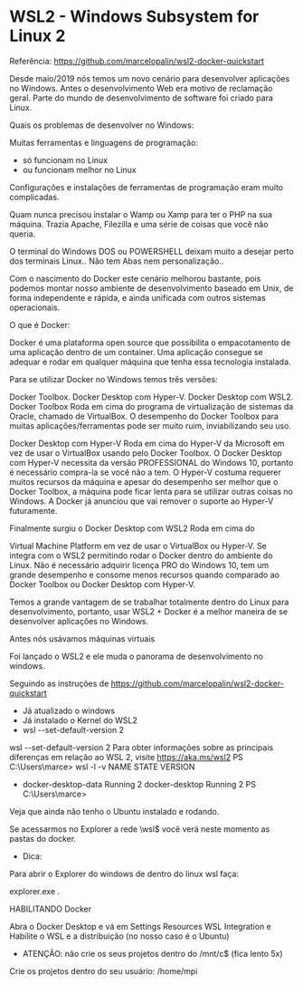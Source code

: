 
# WSL2 - Windows Subsystem for Linux 2

Referência: https://github.com/marcelopalin/wsl2-docker-quickstart

Desde maio/2019 nós temos um novo cenário para desenvolver aplicações no Windows.
Antes o desenvolvimento Web era motivo de reclamação geral. Parte do mundo de 
desenvolvimento de software foi criado para Linux. 

Quais os problemas de desenvolver no Windows:

Muitas ferramentas e linguagens de programação:
- só funcionam no Linux
- ou funcionam melhor no Linux

Configurações e instalações de ferramentas de programação eram muito complicadas.

Quam nunca precisou instalar o Wamp ou Xamp para ter o PHP na sua máquina.
Trazia Apache, Filezilla e uma série de coisas que você não queria.

O terminal do Windows DOS ou POWERSHELL deixam muito a desejar perto dos terminais
Linux.. Não tem Abas nem personalização..

Com o nascimento do Docker este cenário melhorou bastante, 
pois podemos montar nosso ambiente de desenvolvimento 
baseado em Unix, de forma independente e rápida, 
e ainda unificada com outros sistemas operacionais.

O que é Docker:

Docker é uma plataforma open source que possibilita o empacotamento 
de uma aplicação dentro de um container. Uma aplicação consegue se 
adequar e rodar em qualquer máquina que tenha essa tecnologia instalada.

Para se utilizar Docker no Windows temos três versões:

Docker Toolbox.
Docker Desktop com Hyper-V.
Docker Desktop com WSL2.
Docker Toolbox
Roda em cima do programa de virtualização de sistemas da Oracle, chamado de VirtualBox. O desempenho do Docker Toolbox para muitas aplicações/ferramentas pode ser muito ruim, inviabilizando seu uso.

Docker Desktop com Hyper-V
Roda em cima do Hyper-V da Microsoft em vez de usar o 
VirtualBox usando pelo Docker Toolbox. O Docker Desktop com 
Hyper-V necessita da versão PROFESSIONAL do Windows 10, portanto é 
necessário compra-la se você não a tem.
O Hyper-V costuma requerer muitos recursos da máquina e 
apesar do desempenho ser melhor que o Docker Toolbox, a máquina 
pode ficar lenta para se utilizar outras coisas no Windows.
A Docker já anunciou que vai remover o suporte ao Hyper-V futuramente.

Finalmente surgiu o Docker Desktop com WSL2
Roda em cima do 

Virtual Machine Platform em vez de usar o VirtualBox ou Hyper-V. 
Se integra com o WSL2 permitindo rodar o Docker dentro do ambiente do Linux. 
Não é necessário adquirir licença PRO do Windows 10, 
tem um grande desempenho e consome menos recursos quando 
comparado ao Docker Toolbox ou Docker Desktop com Hyper-V.

Temos a grande vantagem de se trabalhar totalmente dentro do Linux para desenvolvimento, portanto, usar WSL2 + Docker é a melhor maneira de se desenvolver aplicações no Windows.


Antes nós usávamos máquinas virtuais 

Foi lançado o WSL2 e ele muda o panorama de desenvolvimento no windows.

Seguindo as instruções de https://github.com/marcelopalin/wsl2-docker-quickstart

- Já atualizado o windows
- Já instalado o Kernel do WSL2 
- wsl --set-default-version 2

 wsl --set-default-version 2
Para obter informações sobre as principais diferenças em relação ao WSL 2, visite https://aka.ms/wsl2
PS C:\Users\marce> wsl -l -v
  NAME                   STATE           VERSION
* docker-desktop-data    Running         2
  docker-desktop         Running         2
PS C:\Users\marce>

Veja que ainda não tenho o Ubuntu instalado e rodando.

Se acessarmos no Explorer a rede \\wsl$ você verá neste momento as pastas do docker.

- Dica:

Para abrir o Explorer do windows de dentro do linux wsl faça:

explorer.exe .

HABILITANDO Docker

Abra o Docker Desktop e vá em Settings Resources WSL Integration e Habilite o WSL e a
distribuição (no nosso caso é o Ubuntu)

- ATENÇÃO: não crie os seus projetos dentro do /mnt/c$ (fica lento 5x)

Crie os projetos dentro do seu usuário: /home/mpi 